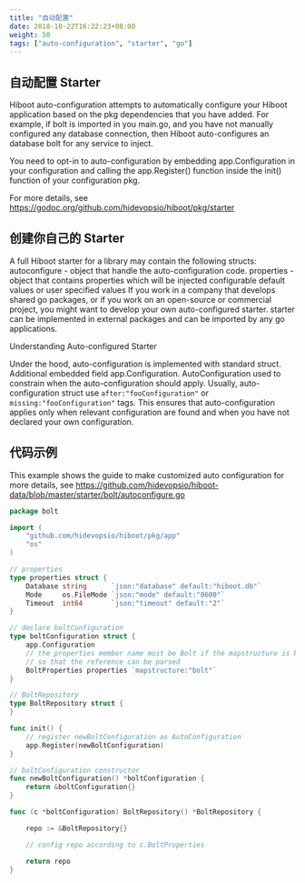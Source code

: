 ```yaml
---
title: "自动配置"
date: 2018-10-22T16:22:23+08:00
weight: 50
tags: ["auto-configuration", "starter", "go"]
---
```


## 自动配置 Starter

Hiboot auto-configuration attempts to automatically configure your Hiboot application based on the pkg dependencies that you have added.
For example, if bolt is imported in you main.go, and you have not manually configured any database connection,
then Hiboot auto-configures an database bolt for any service to inject.

You need to opt-in to auto-configuration by embedding app.Configuration in your configuration and
calling the app.Register() function inside the init() function of your configuration pkg.

For more details, see https://godoc.org/github.com/hidevopsio/hiboot/pkg/starter

## 创建你自己的 Starter

A full Hiboot starter for a library may contain the following structs:
	autoconfigure - object that handle the auto-configuration code.
	properties - object that contains properties which will be injected configurable default values or user specified values
If you work in a company that develops shared go packages, or if you work on an open-source or commercial project,
you might want to develop your own auto-configured starter. starter can be implemented in external packages and
can be imported by any go applications.

Understanding Auto-configured Starter

Under the hood, auto-configuration is implemented with standard struct. Additional embedded field app.Configuration.
AutoConfiguration used to constrain when the auto-configuration should apply. Usually, auto-configuration struct use
`after:"fooConfiguration"` or `missing:"fooConfiguration"` tags. This ensures that auto-configuration applies only
when relevant configuration are found and when you have not declared your own configuration.

## 代码示例

This example shows the guide to make customized auto configuration
for more details, see https://github.com/hidevopsio/hiboot-data/blob/master/starter/bolt/autoconfigure.go

```go
package bolt

import (
	"github.com/hidevopsio/hiboot/pkg/app"
	"os"
)

// properties
type properties struct {
	Database string      `json:"database" default:"hiboot.db"`
	Mode     os.FileMode `json:"mode" default:"0600"`
	Timeout  int64       `json:"timeout" default:"2"`
}

// declare boltConfiguration
type boltConfiguration struct {
	app.Configuration
	// the properties member name must be Bolt if the mapstructure is bolt,
	// so that the reference can be parsed
	BoltProperties properties `mapstructure:"bolt"`
}

// BoltRepository
type BoltRepository struct {
}

func init() {
	// register newBoltConfiguration as AutoConfiguration
	app.Register(newBoltConfiguration)
}

// boltConfiguration constructor
func newBoltConfiguration() *boltConfiguration {
	return &boltConfiguration{}
}

func (c *boltConfiguration) BoltRepository() *BoltRepository {

	repo := &BoltRepository{}

	// config repo according to c.BoltProperties

	return repo
}

```